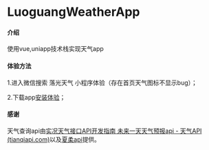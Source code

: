 # LuoguangWeatherApp

#### 介绍
使用vue,uniapp技术栈实现天气app




#### 体验方法

1.进入微信搜索 落光天气 小程序体验（存在首页天气图标不显示bug）；

2.下载app[安装体验](https://gitee.com//luoguangguang/luoguang-weather/releases/download/2.4.1/__UNI__EF86916__20230423133442.apk)；



#### 感谢

天气查询api由[实况天气接口API开发指南 未来一天天气预报api - 天气API (tianqiapi.com)](http://www.tianqiapi.com/index/doc)以及[夏柔api](https://api.aa1.cn/)提供。

